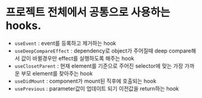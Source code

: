 # 프로젝트 전체에서 공통으로 사용하는 hooks.

- `useEvent` : event를 등록하고 제거하는 hook
- `useDeepCompareEffect` : dependency로 object가 주어질때 deep compare해서 값이 바뀔경우만 effect를 실행하도록 해주는 hook
- `useClosetParent` : 현재 element를 기준으로 주어진 selector에 맞는 가장 가까운 부모 element를 찾아주는 hook
- `useDidMount` : component가 mount된 직후에 호출되는 hook
- `usePrevious` : parameter값이 업데이트 되기 이전값을 return하는 hook
